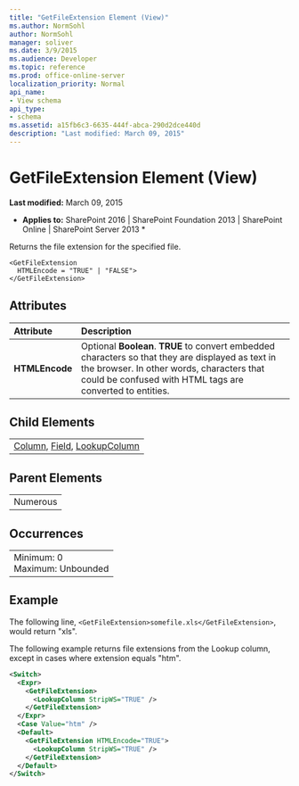 ```yaml
---
title: "GetFileExtension Element (View)"
ms.author: NormSohl
author: NormSohl
manager: soliver
ms.date: 3/9/2015
ms.audience: Developer
ms.topic: reference
ms.prod: office-online-server
localization_priority: Normal
api_name:
- View schema
api_type:
- schema
ms.assetid: a15fb6c3-6635-444f-abca-290d2dce440d
description: "Last modified: March 09, 2015"
---
```


# GetFileExtension Element (View)

 **Last modified:** March 09, 2015 
  
 * **Applies to:** SharePoint 2016 | SharePoint Foundation 2013 | SharePoint Online | SharePoint Server 2013 * 
  
Returns the file extension for the specified file.
  
```
<GetFileExtension
  HTMLEncode = "TRUE" | "FALSE">
</GetFileExtension>
```

## Attributes

|**Attribute**|**Description**|
|:-----|:-----|
|**HTMLEncode** <br/> |Optional **Boolean**. **TRUE** to convert embedded characters so that they are displayed as text in the browser. In other words, characters that could be confused with HTML tags are converted to entities.  <br/> |
   
## Child Elements

||
|:-----|
|[Column](column-element-view.md), [Field](field-element-view.md), [LookupColumn](lookupcolumn-element-view.md)|
   
## Parent Elements

||
|:-----|
|Numerous |
   
## Occurrences

||
|:-----|
|Minimum: 0  <br/> Maximum: Unbounded  <br/> |
   
## Example

The following line,  `<GetFileExtension>somefile.xls</GetFileExtension>`, would return "xls".
  
The following example returns file extensions from the Lookup column, except in cases where extension equals "htm".
  
```XML
<Switch>
  <Expr>
    <GetFileExtension>
      <LookupColumn StripWS="TRUE" />
    </GetFileExtension>
  </Expr>
  <Case Value="htm" />
  <Default>
    <GetFileExtension HTMLEncode="TRUE">
      <LookupColumn StripWS="TRUE" />
    </GetFileExtension>
  </Default>
</Switch>
```


